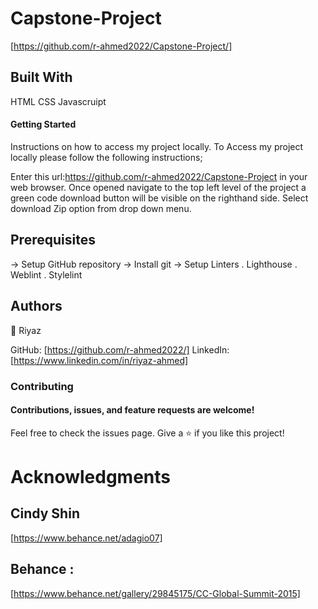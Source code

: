 # Capstone-Project
[https://github.com/r-ahmed2022/Capstone-Project/]

## Built With

HTML
CSS
Javascruipt

#### Getting Started

Instructions on how to access my project locally. To Access my project locally please follow the following instructions;

Enter this url:https://github.com/r-ahmed2022/Capstone-Project in your web browser.
Once opened navigate to the top left level of the project a green code download button will be visible on the righthand side.
Select download Zip option from drop down menu.

## Prerequisites

-> Setup GitHub repository
-> Install git
-> Setup Linters
. Lighthouse
. Weblint
. Stylelint

## Authors
👤 Riyaz

GitHub: [https://github.com/r-ahmed2022/] 
LinkedIn: [https://www.linkedin.com/in/riyaz-ahmed]

### Contributing

#### Contributions, issues, and feature requests are welcome!

Feel free to check the issues page.
Give a ⭐️ if you like this project!

# Acknowledgments

## Cindy Shin 
[https://www.behance.net/adagio07]

## Behance : 
[https://www.behance.net/gallery/29845175/CC-Global-Summit-2015]



